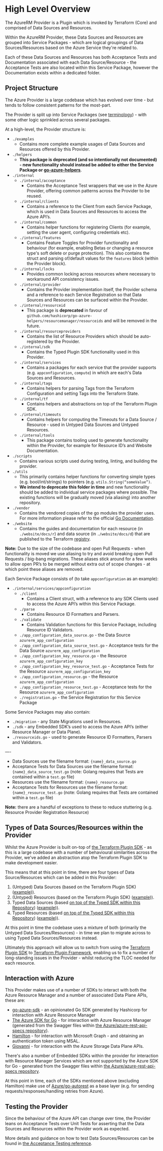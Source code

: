 # High Level Overview

The AzureRM Provider is a Plugin which is invoked by Terraform (Core) and comprised of Data Sources and Resources.

Within the AzureRM Provider, these Data Sources and Resources are grouped into Service Packages - which are logical groupings of Data Sources/Resources based on the Azure Service they're related to.

Each of these Data Sources and Resources has both Acceptance Tests and Documentation associated with each Data Source/Resource - the Acceptance Tests are also located within this Service Package, however the Documentation exists within a dedicated folder.

## Project Structure

The Azure Provider is a large codebase which has evolved over time - but tends to follow consistent patterns for the most-part.

The Provider is split up into Service Packages (see [terminology](reference-glossary.md)) - with some other logic sprinkled across several packages.

At a high-level, the Provider structure is:

* `./examples`
    * Contains more complete example usages of Data Sources and Resources offered by this Provider.
* `./helpers`
    * **This package is deprecated (and so intentionally not documented) - new functionality should instead be added to either the Service Package or [go-azure-helpers](https://github.com/hashicorp/go-azure-helpers)**.
* `./internal`
    * `./internal/acceptance`
        * Contains the Acceptance Test wrappers that we use in the Azure Provider, offering common patterns across the Provider to be reused.
    * `./internal/clients`
        * Contains a reference to the Client from each Service Package, which is used in Data Sources and Resources to access the Azure API’s.
    * `./internal/common`
        * Contains helper functions for registering Clients (for example, setting the user agent, configuring credentials etc).
    * `./internal/features`
        * Contains Feature Toggles for Provider functionality and behaviour (for example, enabling Betas or changing a resource type's soft delete or purge protection). This also contains the struct and parsing of/default values for the `features` block (within the Provider block).
    * `./internal/locks`
        * Provides common locking across resources where necessary to workaround API consistency issues.
    * `./internal/provider`
        * Contains the Provider implementation itself, the Provider schema and a reference to each Service Registration so that Data Sources and Resources can be surfaced within the Provider.
    * `./internal/resourceid`
        * This package is **deprecated** in favour of `github.com/hashicorp/go-azure-helpers/resourcemanager/resourceids` and will be removed in the future.
    * `./internal/resourceproviders`
        * Contains the list of Resource Providers which should be auto-registered by the Provider.
    * `./internal/sdk`
        * Contains the Typed Plugin SDK functionality used in this Provider.
    * `./internal/services`
        * Contains a packages for each service that the provider supports  (e.g. `appconfiguration`, `compute`) in which are each's Data Sources and Resources.
    * `./internal/tags`
        * Contains helpers for parsing Tags from the Terraform Configuration and setting Tags into the Terraform State.
    * `./internal/tf`
        * Contains helpers and abstractions on top of the Terraform Plugin SDK.
    * `./internal/timeouts`
        * Contains helpers for computing the Timeouts for a Data Source / Resource - used in Untyped Data Sources and Untyped Resources.
    * `./internal/tools`
        * This package contains tooling used to generate functionality within the Provider, for example for Resource ID’s and Website Documentation.
* `./scripts`
    * Contains various scripts used during testing, linting, and building the provider.
* `./utils`
    * This primarily contains helper functions for converting simple types (e.g. bool/int/strings) to pointers (e.g. `utils.String(“someValue”)`.
    * **We intend to deprecate this folder in time** and new functionality should be added to individual service packages where possible. The existing functions will be gradually moved (via aliasing) into another repository.
* `./vendor`
    * Contains the vendored copies of the go modules the provider uses. For more information please refer to the official [Go Documentation](https://go.dev/ref/mod#vendoring).
* `./website`
    * Contains the guides and documentation for each resource (in `./website/docs/r`) and data source (in `./website/docs/d`) that are published to the Terraform [registry](https://registry.terraform.io/providers/hashicorp/azurerm/latest/docs).

**Note:** Due to the size of the codebase and open Pull Requests - when functionality is moved we use aliasing to try and avoid breaking open Pull Requests / big-bang migrations. These aliases stick around for a few weeks to allow open PR’s to be merged without extra out of scope changes - at which point these aliases are removed.

Each Service Package consists of (to take `appconfiguration` as an example):

* `./internal/services/appconfiguration`
    * `./client`
        * Contains a Client struct, with a reference to any SDK Clients used to access the Azure API’s within this Service Package.
    * `./parse`
        * Contains Resource ID Formatters and Parsers.
    * `./validate`
        * Contains Validation functions for this Service Package, including Resource ID Validators.
    * `./app_configuration_data_source.go` - the Data Source `azurerm_app_configuration`
    * `./app_configuration_data_source_test.go` - Acceptance tests for the Data Source `azurerm_app_configuration`
    * `./app_configuration_key_resource.go` - the Resource `azurerm_app_configuration_key`
    * `./app_configuration_key_resource_test.go` - Acceptance Tests for the Resource `azurerm_app_configuration_key`
    * `./app_configuration_resource.go` - the Resource `azurerm_app_configuration`
    * `./app_configuration_resource_test.go` - Acceptance tests for the Resource `azurerm_app_configuration`
    * `./registration.go` - the Service Registration for this Service Package

Some Service Packages may also contain:

* `./migration` - any State Migrations used in Resources.
* `./sdk` - any Embedded SDK’s used to access the Azure API’s (either Resource Manager or Data Plane).
* `./resourceids.go` - used to generate Resource ID Formatters, Parsers and Validators.

—-

* Data Sources use the filename format: `{name}_data_source.go`
* Acceptance Tests for Data Sources use the filename format: `{name}_data_source_test.go` (note: Golang requires that Tests are contained within a `test.go` file)
* Resources use the filename format: `{name}_resource.go`
* Acceptance Tests for Resources use the filename format: `{name}_resource_test.go` (note: Golang requires that Tests are contained within a `test.go` file)

**Note:** there are a handful of exceptions to these to reduce stuttering (e.g. Resource Provider Registration Resource)

## Types of Data Sources/Resources within the Provider

Whilst the Azure Provider is built on-top of [the Terraform Plugin SDK](https://github.com/hashicorp/terraform-plugin-sdk) - as this is a large codebase with a number of behavioural similarities across the Provider, we've added an abstraction atop the Terraform Plugin SDK to make development easier.

This means that at this point in time, there are four types of Data Source/Resources which can be added in this Provider:

1. (Untyped) Data Sources (based on the Terraform Plugin SDK) ([example](https://github.com/hashicorp/terraform-provider-azurerm/blob/2ff15cca48adc7315f67d8b653409e621963ca64/internal/services/search/search_service_data_source.go#L16-L131))).
2. (Untyped) Resources (based on the Terraform Plugin SDK) ([example](https://github.com/hashicorp/terraform-provider-azurerm/blob/2ff15cca48adc7315f67d8b653409e621963ca64/internal/services/search/search_service_resource.go#L24-L289))).
3. Typed Data Sources (based [on top of the Typed SDK within this Repository](https://github.com/hashicorp/terraform-provider-azurerm/tree/main/internal/sdk)) ([example](XXX))).
4. Typed Resources (based [on top of the Typed SDK within this Repository](https://github.com/hashicorp/terraform-provider-azurerm/tree/main/internal/sdk)) ([example](XXX))).

At this point in time the codebase uses a mixture of both (primarily the Untyped Data Sources/Resources) - in time we plan to migrate across to using Typed Data Sources/Resources instead.

Ultimately this approach will allow us to switch from using the [Terraform Plugin SDK](https://github.com/hashicorp/terraform-plugin-sdk) to [Terraform Plugin Framework](https://github.com/hashicorp/terraform-plugin-framework), enabling us to fix a number of long-standing issues in the Provider - whilst reducing the TLOC needed for each resource.

## Interaction with Azure

This Provider makes use of a number of SDKs to interact with both the Azure Resource Manager and a number of associated Data Plane APIs, these are:

* [go-azure-sdk](https://github.com/hashicorp/go-azure-sdk) - an opinionated Go SDK generated by Hashicorp for interaction with Azure Resource Manager
* [The Azure SDK for Go](https://github.com/Azure/azure-sdk-for-go) - for interaction with Azure Resource Manager (generated from the Swagger files within [the Azure/azure-rest-api-specs repository](https://github.com/Azure/azure-rest-api-specs)).
* [Hamilton](https://github.com/manicminer/hamilton) - for interaction with Microsoft Graph - and obtaining an authentication token using MSAL.
* [Giovanni](https://github.com/jackofallops/giovanni) - for interaction with the Azure Storage Data Plane APIs.

There's also a number of Embedded SDKs within the provider for interaction with Resource Manager Services which are not supported by the Azure SDK for Go - generated from the Swagger files within [the Azure/azure-rest-api-specs repository](https://github.com/Azure/azure-rest-api-specs).

At this point in time, each of the SDKs mentioned above (excluding Hamilton) make use of [Azure/go-autorest](https://github.com/Azure/go-autorest) as a base layer (e.g. for sending requests/responses/handling retries from Azure).

## Testing the Provider

Since the behaviour of the Azure API can change over time, the Provider leans on Acceptance Tests over Unit Tests for asserting that the Data Sources and Resources within the Provider work as expected.

More details and guidance on how to test Data Sources/Resources can be found in [the Acceptance Testing reference](reference-acceptance-testing.md).
